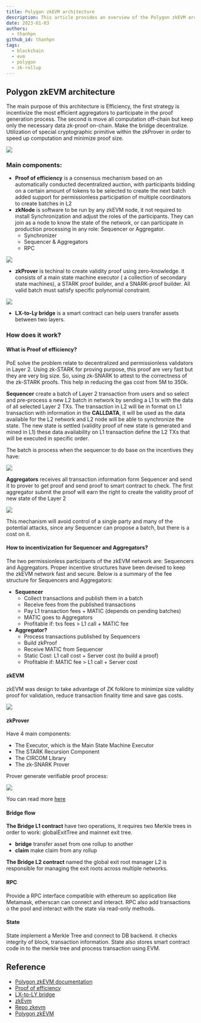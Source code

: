```yaml
---
title: Polygon zkEVM architecture
description: This article provides an overview of the Polygon zkEVM architecture, including its main components, how it works, and its benefits.
date: 2023-01-03
authors:
  - thanhpn
github_id: thanhpn
tags:
  - blockchain
  - evm
  - polygon
  - zk-rollup
---
```


## Polygon zkEVM architecture

The main purpose of this architecture is Efficiency, the first strategy is incentivize the most efficient aggregators to participate in the proof generation process. The second is move all computation off-chain but keep only the necessary data zk-proof on-chain. Make the bridge decentralize. Utilization of special cryptographic primitive within the zkProver in order to speed up computation and minimize proof size.

![](assets/polygon-zkevm-architecture_polygon-zkevm.webp)

### Main components:

- **Proof of efficiency** is a consensus mechanism based on an automatically conducted decentralized auction, with participants bidding on a certain amount of tokens to be selected to create the next batch added support for permissionless participation of multiple coordinators to create batches in L2
- **zkNode** is software to be run by any zkEVM node, it not required to install Synchronization and adjust the roles of the participants. They can join as a node to know the state of the network, or can participate in production processing in any role: Sequencer or Aggregator.
  - Synchronizer
  - Sequencer & Aggregators
  - RPC

![](assets/polygon-zkevm-architecture_fig3-zknode-arch-aa4d18996fba1849291ea18e3f11d955.webp)

- **zkProver** is techinal to create validity proof using zero-knowledge. it consists of a main state machine executor ( a collection of secondary state machines), a STARK proof builder, and a SNARK-proof builder. All valid batch must satisfy specific polynomial constraint.

![](assets/polygon-zkevm-architecture_polygon-zkprover.webp)

- **LX-to-Ly bridge** is a smart contract can help users transfer assets between two layers.

### How does it work?

#### What is Proof of efficiency?

PoE solve the problem relate to decentralized and permissionless validators in Layer 2. Using zk-STARK for proving purpose, this proof are very fast but they are very big size. So, using zk-SNARK to attest to the correctness of the zk-STARK proofs. This help in reducing the gas cost from 5M to 350k.

**Sequencer** create a batch of Layer 2 transaction from users and so select and pre-process a new L2 batch in network by sending a L1 tx with the data of all selected Layer 2 TXs. The transaction in L2 will be in format on L1 transaction with information in the **CALLDATA**, it will be used as the data available for the L2 network and L2 node will be able to synchronize the state. The new state is settled (validity proof of new state is generated and mined in L1) these data availability on L1 transaction define the L2 TXs that will be executed in specific order.

The batch is process when the sequencer to do base on the incentives they have:

![](assets/polygon-zkevm-architecture_1b54ce784c821f34b8d5d7218850095a84c9e054.webp)

**Aggregators** receives all transaction information form Sequencer and send it to prover to get proof and send proof to smart contract to check. The first aggregator submit the proof will earn the right to create the validity proof of new state of the Layer 2

![](assets/polygon-zkevm-architecture_6066873078dcd11f9ef93601eba9237c52cbf11a.webp)

This mechanism will avoid control of a single party and many of the potential attacks, since any Sequencer can propose a batch, but there is a cost on it.

#### How to incentivization for Sequencer and Aggregators?

The two permissionless participants of the zkEVM network are: Sequencers and Aggregators. Proper incentive structures have been devised to keep the zkEVM network fast and secure. Below is a summary of the fee structure for Sequencers and Aggregators:

- **Sequencer**
  - Collect transactions and publish them in a batch
  - Receive fees from the published transactions
  - Pay L1 transaction fees + MATIC (depends on pending batches)
  - MATIC goes to Aggregators
  - Profitable if: txs fees > L1 call + MATIC fee
- **Aggregator?**
  - Process transactions published by Sequencers
  - Build zkProof
  - Receive MATIC from Sequencer
  - Static Cost: L1 call cost + Server cost (to build a proof)
  - Profitable if: MATIC fee > L1 call + Server cost

#### zkEVM

zkEVM was design to take advantage of ZK folklore to minimize size validity proof for validation, reduce transaction finality time and save gas costs.

![](assets/polygon-zkevm-architecture_polygon-zk-prover-design-approach.webp)

#### zkProver

Have 4 main components:

- The Executor, which is the Main State Machine Executor
- The STARK Recursion Component
- The CIRCOM Library
- The zk-SNARK Prover

Prover generate verifiable proof process:

![](assets/polygon-zkevm-architecture_fig-main-prts-zkpr.webp)

You can read more [here](https://docs.hermez.io/zkEVM/zkProver/Overview/zkProver-Overview/#the-stark-recursion-component)

#### Bridge flow

**The Bridge L1 contract** have two operations, it requires two Merkle trees in order to work: globalExitTree and mainnet exit tree.

- **bridge** transfer asset from one rollup to another
- **claim** make claim from any rollup

**The Bridge L2 contract** named the global exit root manager L2 is responsible for managing the exit roots across multiple networks.

#### RPC

Provide a RPC interface compatible with ethereum so application like Metamask, etherscan can connect and interact. RPC also add transactions o the pool and interact with the state via read-only methods.

#### State

State implement a Merkle Tree and connect to DB backend. it checks integrity of block, transaction information. State also stores smart contract code in to the merkle tree and process transaction using EVM.

## Reference

- [Polygon zkEVM documentation](https://docs.hermez.io/zkEVM/Basic-Concepts/Intro-zkProver%27s-Design-Approach/)
- [Proof of efficiency](https://ethresear.ch/t/proof-of-efficiency-a-new-consensus-mechanism-for-zk-rollups/11988)
- [LX-to-LY bridge](https://wiki.polygon.technology/docs/zkEVM/lx-ly-bridge)
- [zkEvm](https://wiki.polygon.technology/docs/zkEVM/proof-of-efficiency)
- [Repo zkevm](https://github.com/0xPolygonHermez/zkevm-node)
- [Polygon zkEVM](https://mirror.xyz/msfew.eth/JJudP_Kf-IS6VhbF-qU0BUor1Ap6SFEb0TzYOHZ34Rc)
